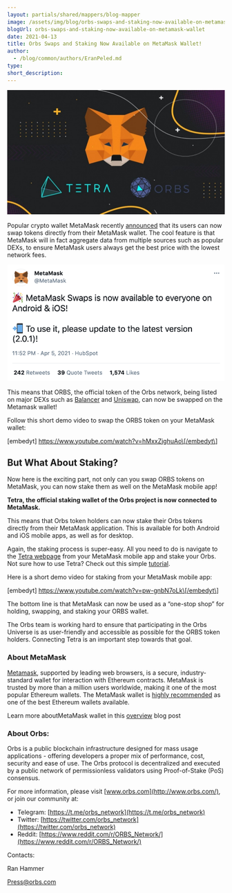 ```yaml
---
layout: partials/shared/mappers/blog-mapper
image: /assets/img/blog/orbs-swaps-and-staking-now-available-on-metamask-wallet/bg.png
blogUrl: orbs-swaps-and-staking-now-available-on-metamask-wallet
date: 2021-04-13
title: Orbs Swaps and Staking Now Available on MetaMask Wallet!
author:
  - /blog/common/authors/EranPeled.md
type:
short_description:
---
```


![](/assets/img/blog/orbs-swaps-and-staking-now-available-on-metamask-wallet/photo_2021-04-07_11-10-13-1030x588.jpg)

Popular crypto wallet MetaMask recently [announced](https://medium.com/metamask/introducing-metamask-swaps-84318c643785) that its users can now swap tokens directly from their MetaMask wallet. The cool feature is that MetaMask will in fact aggregate data from multiple sources such as popular DEXs, to ensure MetaMask users always get the best price with the lowest network fees.

[![](/assets/img/blog/orbs-swaps-and-staking-now-available-on-metamask-wallet/Screen-Shot-2021-04-07-at-15.11.03.png)](https://twitter.com/MetaMask/status/1379175216958541827)

This means that ORBS, the official token of the Orbs network, being listed on major DEXs such as [Balancer](https://blog.orbsdefi.com/p/orbsusdc-liquidity-pool-now-on-balancer) and [Uniswap](https://blog.orbsdefi.com/p/orbs-on-uniswap-and-whats-next), can now be swapped on the Metamask wallet!

Follow this short demo video to swap the ORBS token on your MetaMask wallet:

\[embedyt\] https://www.youtube.com/watch?v=hMxxZjghuAo\[/embedyt\]

## But What About Staking?

Now here is the exciting part, not only can you swap ORBS tokens on MetaMask, you can now stake them as well on the MetaMask mobile app!

**Tetra, the official staking wallet of the Orbs project is now connected to MetaMask.**

This means that Orbs token holders can now stake their Orbs tokens directly from their MetaMask application. This is available for both Android and iOS mobile apps, as well as for desktop.

Again, the staking process is super-easy. All you need to do is navigate to the [Tetra webpage](https://staking.orbs.network/) from your MetaMask mobile app and stake your Orbs. Not sure how to use Tetra? Check out this simple [tutorial](https://www.orbs.com/tetra-orbs-staking-wallet-tutorial/).

Here is a short demo video for staking from your MetaMask mobile app:

\[embedyt\] https://www.youtube.com/watch?v=pw-gnbN7oLk\[/embedyt\]

The bottom line is that MetaMask can now be used as a “one-stop shop” for holding, swapping, and staking your ORBS wallet.

The Orbs team is working hard to ensure that participating in the Orbs Universe is as user-friendly and accessible as possible for the ORBS token holders. Connecting Tetra is an important step towards that goal.

### About MetaMask

[Metamask](https://metamask.io/), supported by leading web browsers, is a secure, industry-standard wallet for interaction with Ethereum contracts. MetaMask is trusted by more than a million users worldwide, making it one of the most popular Ethereum wallets. The MetaMask wallet is [highly recommended](https://blockgeeks.com/guides/7-of-the-best-ethereum-wallets/) as one of the best Ethereum wallets available.

Learn more aboutMetaMask wallet in this [overview](https://www.orbs.com/metamask-security-overview-and-connecting-to-tetra-wallet/) blog post

### About Orbs:

Orbs is a public blockchain infrastructure designed for mass usage applications - offering developers a proper mix of performance, cost, security and ease of use. The Orbs protocol is decentralized and executed by a public network of permissionless validators using Proof-of-Stake (PoS) consensus.

For more information, please visit [www.orbs.com](http://www.orbs.com/), or join our community at:

- Telegram: [https://t.me/orbs_network](https://t.me/orbs_network)
- Twitter: [https://twitter.com/orbs_network](https://twitter.com/orbs_network)
- Reddit: [https://www.reddit.com/r/ORBS_Network/](https://www.reddit.com/r/ORBS_Network/)

Contacts:

Ran Hammer

Press@orbs.com
